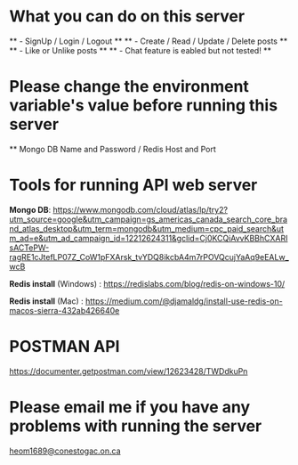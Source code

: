 # What you can do on this server
** - SignUp / Login / Logout **
** - Create / Read / Update / Delete posts **
** - Like or Unlike posts **
** - Chat feature is eabled but not tested! **


# Please change the environment variable's value before running this server
** Mongo DB Name and Password / Redis Host and Port



# Tools for running API web server

**Mongo DB**: https://www.mongodb.com/cloud/atlas/lp/try2?utm_source=google&utm_campaign=gs_americas_canada_search_core_brand_atlas_desktop&utm_term=mongodb&utm_medium=cpc_paid_search&utm_ad=e&utm_ad_campaign_id=12212624311&gclid=Cj0KCQiAvvKBBhCXARIsACTePW-ragRE1cJtefLP07Z_CoW1pFXArsk_tvYDQ8ikcbA4m7rPOVQcujYaAq9eEALw_wcB

**Redis install** (Windows) : https://redislabs.com/blog/redis-on-windows-10/

**Redis install** (Mac) : https://medium.com/@djamaldg/install-use-redis-on-macos-sierra-432ab426640e



# POSTMAN API
https://documenter.getpostman.com/view/12623428/TWDdkuPn



# Please email me if you have any problems with running the server
heom1689@conestogac.on.ca


